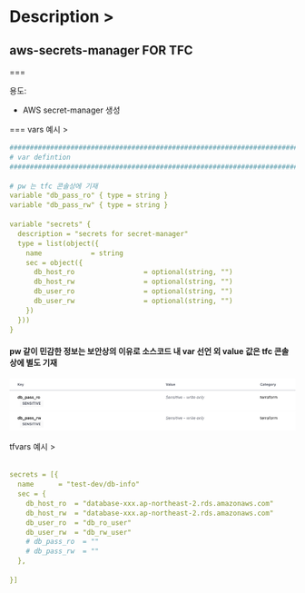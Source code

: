 # Description >

<!-- BEGIN_TF_DOCS -->

## aws-secrets-manager FOR TFC

===

용도:

- AWS secret-manager 생성

===
vars 예시 >

```yaml
###############################################################################
# var defintion
###############################################################################

# pw 는 tfc 콘솔상에 기재
variable "db_pass_ro" { type = string }
variable "db_pass_rw" { type = string }

variable "secrets" {
  description = "secrets for secret-manager"
  type = list(object({
    name            = string
    sec = object({
      db_host_ro                 = optional(string, "")
      db_host_rw                 = optional(string, "")
      db_user_ro                 = optional(string, "")
      db_user_rw                 = optional(string, "")
    })
  }))
}
```

#### pw 같이 민감한 정보는 보안상의 이유로 소스코드 내 var 선언 외 value 값은 tfc 콘솔상에 별도 기재

![ex-pw](./_ex-tfc-sec.png)

tfvars 예시 >

```yaml

secrets = [{
  name      = "test-dev/db-info"
  sec = {
    db_host_ro  = "database-xxx.ap-northeast-2.rds.amazonaws.com"
    db_host_rw  = "database-xxx.ap-northeast-2.rds.amazonaws.com"
    db_user_ro  = "db_ro_user"
    db_user_rw  = "db_rw_user"
    # db_pass_ro  = ""
    # db_pass_rw  = ""
  },

}]

```

<!-- END_TF_DOCS -->
